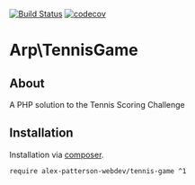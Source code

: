 [![Build Status](https://travis-ci.com/alex-patterson-webdev/tennis-game.svg?branch=master)](https://travis-ci.com/alex-patterson-webdev/tennis-game)
[![codecov](https://codecov.io/gh/alex-patterson-webdev/tennis-game/branch/master/graph/badge.svg)](https://codecov.io/gh/alex-patterson-webdev/tennis-game)

# Arp\TennisGame

## About

A PHP solution to the Tennis Scoring Challenge

## Installation

Installation via [composer](https://getcomposer.org).

    require alex-patterson-webdev/tennis-game ^1
    
    
